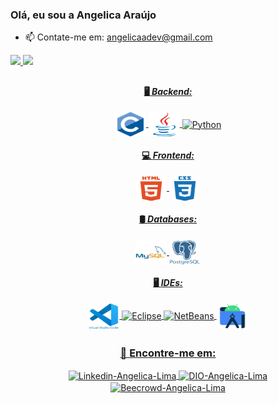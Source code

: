 ### Olá, eu sou a Angelica Araújo

- 📫 Contate-me em: angelicaadev@gmail.com

<a href="https://github.com/angelica-lima">
  <img height="180em" src="https://github-readme-stats.vercel.app/api?username=angelica-lima&show_icons=true&theme=dark&include_all_commits=true&count_private=true"/>
  <img height="180em" src="https://github-readme-stats.vercel.app/api/top-langs/?username=angelica-lima&layout=compact&langs_count=7&theme=dark"/>
</div>

##

<h4 align="center">
  <b> 🖥 <i>Backend:</i></b>
</h4>
<div style="display: inline_block" align="center">
  <img align="center" alt="C" height="40" width="50" src="https://raw.githubusercontent.com/devicons/devicon/master/icons/c/c-original.svg"> 
  <img align="center" alt="Java" height="40" width="50" src="https://raw.githubusercontent.com/devicons/devicon/master/icons/java/java-original.svg"> 
 <img align="center" alt="Python" height="40" width="50" src="https://cdn.jsdelivr.net/gh/devicons/devicon/icons/python/python-original.svg">
  <br>
</div> 

<h4 align="center">
  <b> 💻 <i>Frontend:</i></b>
</h4>
<div style="display: inline_block" align="center">
  <img align="center" alt="HTML5" height="40" width="50" src="https://github.com/devicons/devicon/blob/master/icons/html5/html5-plain-wordmark.svg"> 
  <img align="center" alt="CSS3" height="40" width="50" src="https://github.com/devicons/devicon/blob/master/icons/css3/css3-plain-wordmark.svg">  
  <br>
</div> 

<h4 align="center">
  <b> 🛢 <i>Databases:</i></b>
</h4>
<div style="display: inline_block" align="center">
  <img align="center" alt="MySql" height="40" width="50" src="https://raw.githubusercontent.com/devicons/devicon/master/icons/mysql/mysql-original-wordmark.svg"> 
  <img align="center" alt="Postgresql" height="40" width="50" src="https://github.com/devicons/devicon/blob/master/icons/postgresql/postgresql-plain-wordmark.svg"> 
  <br>
</div> 

<h4 align="center">
  <b> 🖥️ <i>IDEs:</i></b>
</h4>
<div style="display: inline_block" align="center">
   <img align="center" alt="VisualStudioCode" height="40" width="50" src="https://github.com/devicons/devicon/blob/master/icons/vscode/vscode-original-wordmark.svg"> 
   <img align="center" alt="Eclipse" height="40" width="50" src="https://www.svgrepo.com/show/353685/eclipse-icon.svg"> 
   <img align="center" alt="NetBeans" height="40" width="50" src="https://upload.wikimedia.org/wikipedia/commons/9/98/Apache_NetBeans_Logo.svg"> 
   <img align="center" alt="AndroidStudio" height="40" width="50" src="https://github.com/devicons/devicon/blob/master/icons/androidstudio/androidstudio-original.svg"> 
  <br>
</div> 

##
<h3 align="center">
  <b>📱 Encontre-me em:</b>
</h3>
<div style="display: inline_block" align="center">
    <a href="https://www.linkedin.com/in/angelicaasl/" target="blank"><img align="center" src="https://raw.githubusercontent.com/rahuldkjain/github-profile-readme-generator/master/src/images/icons/Social/linked-in-alt.svg" alt="Linkedin-Angelica-Lima" height="30" width="40" />
    </a>  
    <a href="https://web.dio.me/users/angelicaetctals" target="_blank"><img align="center" src="https://web.dio.me/favicon/favicon-32x32.png" alt="DIO-Angelica-Lima" height="35" width="37" />
    </a>
    <a href="https://www.beecrowd.com.br/judge/pt/profile/698001" target="blank"><img align="center" src="https://www.beecrowd.com.br/judge/favicon.ico?1635097036" alt="Beecrowd-Angelica-Lima" height="40" width="40" />
    </a>
  <br>
</div>
